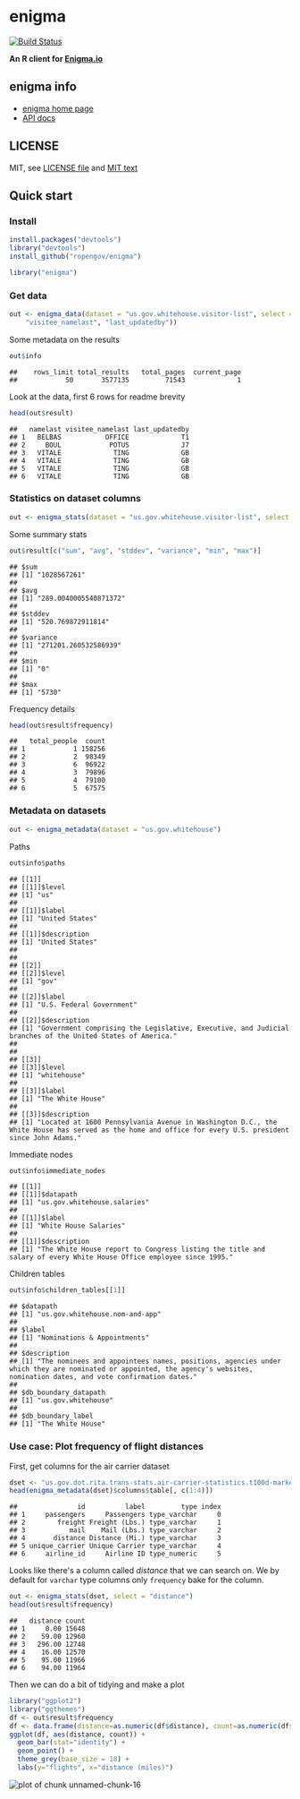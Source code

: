 enigma
=======




[![Build Status](https://api.travis-ci.org/rOpenGov/enigma.png)](https://travis-ci.org/rOpenGov/enigma)

**An R client for [Enigma.io](https://app.enigma.io/)**

## enigma info

+ [enigma home page](https://app.enigma.io/)
+ [API docs](https://app.enigma.io/api)

## LICENSE

MIT, see [LICENSE file](https://github.com/rOpenGov/enigma/blob/master/LICENSE) and [MIT text](http://opensource.org/licenses/MIT)

## Quick start

### Install


```r
install.packages("devtools")
library("devtools")
install_github("ropengov/enigma")
```



```r
library("enigma")
```


### Get data


```r
out <- enigma_data(dataset = "us.gov.whitehouse.visitor-list", select = c("namelast", 
    "visitee_namelast", "last_updatedby"))
```


Some metadata on the results


```r
out$info
```

```
##    rows_limit total_results   total_pages  current_page 
##            50       3577135         71543             1
```


Look at the data, first 6 rows for readme brevity


```r
head(out$result)
```

```
##   namelast visitee_namelast last_updatedby
## 1   BELBAS           OFFICE             T1
## 2     BOUL            POTUS             J7
## 3   VITALE             TING             GB
## 4   VITALE             TING             GB
## 5   VITALE             TING             GB
## 6   VITALE             TING             GB
```



### Statistics on dataset columns


```r
out <- enigma_stats(dataset = "us.gov.whitehouse.visitor-list", select = "total_people")
```


Some summary stats


```r
out$result[c("sum", "avg", "stddev", "variance", "min", "max")]
```

```
## $sum
## [1] "1028567261"
## 
## $avg
## [1] "289.0040005540871372"
## 
## $stddev
## [1] "520.769872911814"
## 
## $variance
## [1] "271201.260532586939"
## 
## $min
## [1] "0"
## 
## $max
## [1] "5730"
```



Frequency details


```r
head(out$result$frequency)
```

```
##   total_people  count
## 1            1 158256
## 2            2  98349
## 3            6  96922
## 4            3  79896
## 5            4  79100
## 6            5  67575
```



### Metadata on datasets


```r
out <- enigma_metadata(dataset = "us.gov.whitehouse")
```


Paths 


```r
out$info$paths
```

```
## [[1]]
## [[1]]$level
## [1] "us"
## 
## [[1]]$label
## [1] "United States"
## 
## [[1]]$description
## [1] "United States"
## 
## 
## [[2]]
## [[2]]$level
## [1] "gov"
## 
## [[2]]$label
## [1] "U.S. Federal Government"
## 
## [[2]]$description
## [1] "Government comprising the Legislative, Executive, and Judicial branches of the United States of America."
## 
## 
## [[3]]
## [[3]]$level
## [1] "whitehouse"
## 
## [[3]]$label
## [1] "The White House"
## 
## [[3]]$description
## [1] "Located at 1600 Pennsylvania Avenue in Washington D.C., the White House has served as the home and office for every U.S. president since John Adams."
```


Immediate nodes


```r
out$info$immediate_nodes
```

```
## [[1]]
## [[1]]$datapath
## [1] "us.gov.whitehouse.salaries"
## 
## [[1]]$label
## [1] "White House Salaries"
## 
## [[1]]$description
## [1] "The White House report to Congress listing the title and salary of every White House Office employee since 1995."
```



Children tables


```r
out$info$children_tables[[1]]
```

```
## $datapath
## [1] "us.gov.whitehouse.nom-and-app"
## 
## $label
## [1] "Nominations & Appointments"
## 
## $description
## [1] "The nominees and appointees names, positions, agencies under which they are nominated or appointed, the agency's websites, nomination dates, and vote confirmation dates."
## 
## $db_boundary_datapath
## [1] "us.gov.whitehouse"
## 
## $db_boundary_label
## [1] "The White House"
```



### Use case: Plot frequency of flight distances

First, get columns for the air carrier dataset


```r
dset <- "us.gov.dot.rita.trans-stats.air-carrier-statistics.t100d-market-all-carrier"
head(enigma_metadata(dset)$columns$table[, c(1:4)])
```

```
##               id          label         type index
## 1     passengers     Passengers type_varchar     0
## 2        freight Freight (Lbs.) type_varchar     1
## 3           mail    Mail (Lbs.) type_varchar     2
## 4       distance Distance (Mi.) type_varchar     3
## 5 unique_carrier Unique Carrier type_varchar     4
## 6     airline_id     Airline ID type_numeric     5
```



Looks like there's a column called _distance_ that we can search on. We by default for `varchar` type columns only `frequency` bake for the column. 


```r
out <- enigma_stats(dset, select = "distance")
head(out$result$frequency)
```

```
##   distance count
## 1     0.00 15648
## 2    59.00 12960
## 3   296.00 12748
## 4    16.00 12570
## 5    95.00 11966
## 6    94.00 11964
```


Then we can do a bit of tidying and make a plot


```r
library("ggplot2")
library("ggthemes")
df <- out$result$frequency
df <- data.frame(distance=as.numeric(df$distance), count=as.numeric(df$count))
ggplot(df, aes(distance, count)) + 
  geom_bar(stat="identity") + 
  geom_point() +
  theme_grey(base_size = 18) +
  labs(y="flights", x="distance (miles)")
```

![plot of chunk unnamed-chunk-16](inst/assets/figure/unnamed-chunk-16.png) 

